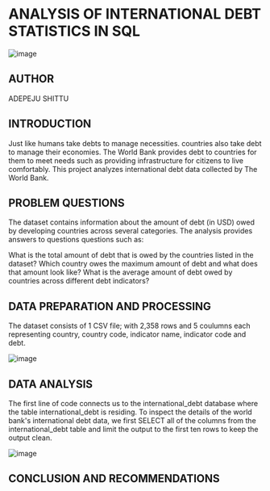 # ANALYSIS OF INTERNATIONAL DEBT STATISTICS IN SQL

![image](https://user-images.githubusercontent.com/97131888/193831338-6e0a38e0-00a0-4588-acdc-5b33e7db84cc.png)

## AUTHOR

ADEPEJU SHITTU


## INTRODUCTION 
Just like humans take debts to manage necessities. countries also take debt to manage their economies.
The World Bank provides debt to countries for them to meet needs such as providing infrastructure for citizens to live comfortably.
This project analyzes international debt data collected by The World Bank. 


## PROBLEM QUESTIONS
The dataset contains information about the amount of debt (in USD) owed by developing countries across several categories. 
The analysis provides answers to questions questions such as:

What is the total amount of debt that is owed by the countries listed in the dataset?
Which country owes the maximum amount of debt and what does that amount look like?
What is the average amount of debt owed by countries across different debt indicators?

## DATA PREPARATION AND PROCESSING
The dataset consists of 1 CSV file; with 2,358 rows and 5 coulumns each representing country, country code, indicator name, indicator code and debt.  


![image](https://user-images.githubusercontent.com/97131888/193833495-91a1ef98-dfb3-4e8c-99d3-8e39bb9a4ce1.png)


  


## DATA ANALYSIS
The first line of code connects us to the international_debt database where the table international_debt is residing. 
To inspect the details of the world bank's international debt data, we first SELECT all of the columns from the international_debt table and limit the output to the first ten rows to keep the output clean.

![image](https://user-images.githubusercontent.com/97131888/193852077-8a9cb045-cc37-436c-9786-0776ed7a7b34.png)



 
## CONCLUSION AND RECOMMENDATIONS




